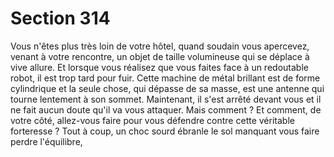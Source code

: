 # Section 314

Vous n'êtes plus très loin de votre hôtel, quand soudain vous 
apercevez, venant à votre rencontre, un objet de taille 
volumineuse qui se déplace à vive allure. Et lorsque vous réalisez 
que vous faites face à un redoutable robot, il est trop tard pour 
fuir. Cette machine de métal brillant est de forme cylindrique et 
la seule chose, qui dépasse de sa masse, est une antenne qui 
tourne lentement à son sommet. Maintenant, il s'est arrêté 
devant vous et il ne fait aucun doute qu'il va vous attaquer. Mais 
comment ? Et comment, de votre côté, allez-vous faire pour vous 
défendre contre cette véritable forteresse ? Tout à coup, un choc 
sourd ébranle le sol manquant vous faire perdre l'équilibre,